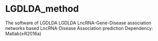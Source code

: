 # LGDLDA_method
The software of LGDLDA
LGDLDA
LncRNA-Gene-Disease association networks based LncRNA-Disease Association prediction
Dependency:
Matlab(≥R2016a)
